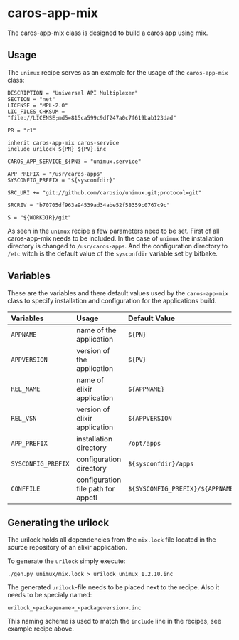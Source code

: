 # caros-app-mix

The caros-app-mix class is designed to build a caros app using mix.

## Usage

The `unimux` recipe serves as an example for the usage of the `caros-app-mix` class:

```
DESCRIPTION = "Universal API Multiplexer"
SECTION = "net"
LICENSE = "MPL-2.0"
LIC_FILES_CHKSUM = "file://LICENSE;md5=815ca599c9df247a0c7f619bab123dad"

PR = "r1"

inherit caros-app-mix caros-service
include urilock_${PN}_${PV}.inc

CAROS_APP_SERVICE_${PN} = "unimux.service"

APP_PREFIX = "/usr/caros-apps"
SYSCONFIG_PREFIX = "${sysconfdir}"

SRC_URI += "git://github.com/carosio/unimux.git;protocol=git"

SRCREV = "b70705df963a94539ad34abe52f58359c0767c9c"

S = "${WORKDIR}/git"
```

As seen in the `unimux` recipe a few parameters need to be set.
First of all caros-app-mix needs to be included. In the case of `unimux` the
installation directory is changed to `/usr/caros-apps`. And the configuration
directory to `/etc` witch is the default value of the `sysconfdir` variable set
by bitbake.

## Variables

These are the variables and there default values used by the `caros-app-mix`
class to specify installation and configuration for the applications build.

| Variables                | Usage                                           | Default Value                         |
|:-------------------------|:------------------------------------------------|:--------------------------------------|
| `APPNAME`                | name of the application                         | `${PN}`                               |
| `APPVERSION`             | version of the application                      | `${PV}`                               |
| `REL_NAME`               | name of elixir application                      | `${APPNAME}`                          |
| `REL_VSN`                | version of elixir application                   | `${APPVERSION`                        |
| `APP_PREFIX`             | installation directory                          | `/opt/apps`                           |
| `SYSCONFIG_PREFIX`       | configuration directory                         | `${sysconfdir}/apps`                  |
| `CONFFILE`               | configuration file path for appctl              | `${SYSCONFIG_PREFIX}/${APPNAME}.conf` |


## Generating the urilock

The urilock holds all dependencies from the `mix.lock` file located in the
source repository of an elixir application.

To generate the `urilock` simply execute:

```
./gen.py unimux/mix.lock > urilock_unimux_1.2.10.inc
```

The generated `urilock`-file needs to be placed next to the recipe. Also it needs to be specialy named:

```
urilock_<packagename>_<packageversion>.inc
```

This naming scheme is used to match the `include` line in the recipes, see example recipe above.
